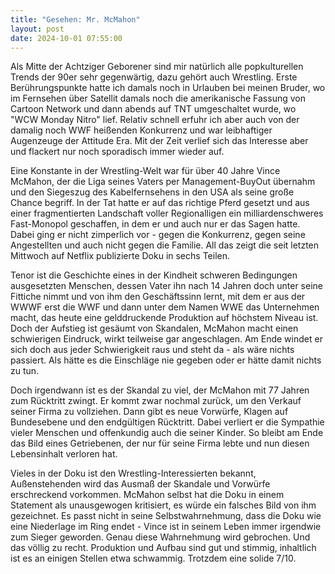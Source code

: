 ```yaml
---
title: "Gesehen: Mr. McMahon"
layout: post
date: 2024-10-01 07:55:00
---
```


Als Mitte der Achtziger Geborener sind mir natürlich alle popkulturellen Trends der 90er sehr gegenwärtig, dazu gehört auch Wrestling. Erste Berührungspunkte hatte ich damals noch in Urlauben bei meinen Bruder, wo im Fernsehen über Satellit damals noch die amerikanische Fassung von Cartoon Network und dann abends auf TNT umgeschaltet wurde, wo "WCW Monday Nitro" lief. Relativ schnell erfuhr ich aber auch von der damalig noch WWF heißenden Konkurrenz und war leibhaftiger Augenzeuge der Attitude Era. Mit der Zeit verlief sich das Interesse aber und flackert nur noch sporadisch immer wieder auf.

Eine Konstante in der Wrestling-Welt war für über 40 Jahre Vince McMahon, der die Liga seines Vaters per Management-BuyOut übernahm und den Siegeszug des Kabelfernsehens in den USA als seine große Chance begriff. In der Tat hatte er auf das richtige Pferd gesetzt und aus einer fragmentierten Landschaft voller Regionalligen ein milliardenschweres Fast-Monopol geschaffen, in dem er und auch nur er das Sagen hatte. Dabei ging er nicht zimperlich vor - gegen die Konkurrenz, gegen seine Angestellten und auch nicht gegen die Familie. All das zeigt die seit letzten Mittwoch auf Netflix publizierte Doku in sechs Teilen.

Tenor ist die Geschichte eines in der Kindheit schweren Bedingungen ausgesetzten Menschen, dessen Vater ihn nach 14 Jahren doch unter seine Fittiche nimmt und von ihm den Geschäftssinn lernt, mit dem er aus der WWWF erst die WWF und dann unter dem Namen WWE das Unternehmen macht, das heute eine gelddruckende Produktion auf höchstem Niveau ist. Doch der Aufstieg ist gesäumt von Skandalen, McMahon macht einen schwierigen Eindruck, wirkt teilweise gar angeschlagen. Am Ende windet er sich doch aus jeder Schwierigkeit raus und steht da - als wäre nichts passiert. Als hätte es die Einschläge nie gegeben oder er hätte damit nichts zu tun.

Doch irgendwann ist es der Skandal zu viel, der McMahon mit 77 Jahren zum Rücktritt zwingt. Er kommt zwar nochmal zurück, um den Verkauf seiner Firma zu vollziehen. Dann gibt es neue Vorwürfe, Klagen auf Bundesebene und den endgültigen Rücktritt. Dabei verliert er die Sympathie vieler Menschen und offenkundig auch die seiner Kinder. So bleibt am Ende das Bild eines Getriebenen, der nur für seine Firma lebte und nun diesen Lebensinhalt verloren hat.

Vieles in der Doku ist den Wrestling-Interessierten bekannt, Außenstehenden wird das Ausmaß der Skandale und Vorwürfe erschreckend vorkommen. McMahon selbst hat die Doku in einem Statement als unausgewogen kritisiert, es würde ein falsches Bild von ihm gezeichnet. Es passt nicht in seine Selbstwahrnehmung, dass die Doku wie eine Niederlage im Ring endet - Vince ist in seinem Leben immer irgendwie zum Sieger geworden. Genau diese Wahrnehmung wird gebrochen. Und das völlig zu recht. Produktion und Aufbau sind gut und stimmig, inhaltlich ist es an einigen Stellen etwa schwammig. Trotzdem eine solide 7/10.